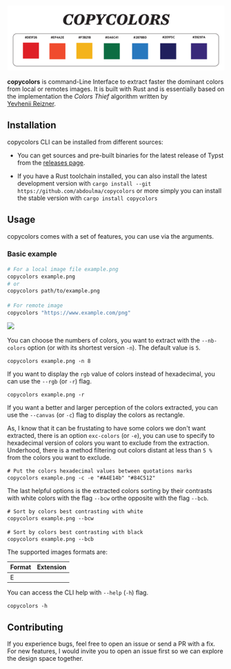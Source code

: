 
![](images/logo.png)

**copycolors** is command-Line Interface to  extract faster the dominant colors from local or remotes images.
It is built with Rust and is essentially based on the implementation the *Colors Thief* algorithm written by  
[Yevhenii Reizner](https://github.com/RazrFalcon/color-thief-rs).

## Installation

 copycolors CLI can be installed from different sources: 

 - You can get sources and pre-built binaries for the latest release of Typst from the [releases page](https://www.github.com/abdoulma/copycolors/releases).

- If you have a Rust toolchain installed, you can also install the latest development version with `cargo install --git https://github.com/abdoulma/copycolors` or more simply you can install the stable version with `cargo install copycolors`

## Usage
 
copycolors comes with a set of features, you can use via the arguments.

### Basic example

```bash
# For a local image file example.png 
copycolors example.png 
# or 
copycolors path/to/example.png
 
# For remote image 
copycolors "https://www.example.com/png"
```

![](images/ex1.gif)

You can choose the numbers of colors, you want to extract with the `--nb-colors` option (or with its shortest version `-n`). The default value is `5`.

```
copycolors example.png -n 8 
```

If you want to display the `rgb` value of colors instead of hexadecimal, you can use the `--rgb` (or `-r`) flag. 

```
copycolors example.png -r 
```

If you want a better and larger perception of the colors extracted, you can use the `--canvas`  (or `-c`)  flag to display the colors as rectangle. 

As, I know that it can be frustating to have some colors we don't want extracted, there is an option `exc-colors` (or `-e`), you can use to specify to hexadecimal  version of colors you want to exclude from the extraction. Underhood, there is a method filtering  out  colors distant at less than `5 %` from the colors you want to exclude.

```
# Put the colors hexadecimal values between quotations marks
copycolors example.png -c -e "#A4E14b" "#84C512" 
```

The last helpful options is the extracted colors sorting by their contrasts with white colors with the flag `--bcw` orthe opposite with the flag  `--bcb`. 

```
# Sort by colors best contrasting with white
copycolors example.png --bcw

# Sort by colors best contrasting with black
copycolors example.png --bcb
```

The supported images formats are: 
 
|Format| Extension|
|:-------|:------|
|E ||

You can access the CLI help with `--help` (`-h`) flag. 

```
copycolors -h
```

## Contributing

If you experience bugs, feel free to open an issue or send a PR with a fix. For new features, I would invite you to open an issue first so we can explore the design space together.